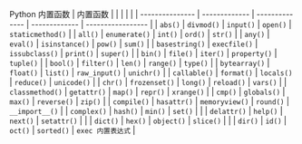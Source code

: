 
Python 内置函数
| 内置函数        |               |                |               |                   |
| --------------- | ------------- | -------------- | ------------- | ----------------- |
| `abs()`         | `divmod()`    | `input()`      | `open()`      | `staticmethod()`  |
| `all()`         | `enumerate()` | `int()`        | `ord()`       | `str()`           |
| `any()`         | `eval()`      | `isinstance()` | `pow()`       | `sum()`           |
| `basestring()`  | `execfile()`  | `issubclass()` | `print()`     | `super()`         |
| `bin()`         | `file()`      | `iter()`       | `property()`  | `tuple()`         |
| `bool()`        | `filter()`    | `len()`        | `range()`     | `type()`          |
| `bytearray()`   | `float()`     | `list()`       | `raw_input()` | `unichr()`        |
| `callable()`    | `format()`    | `locals()`     | `reduce()`    | `unicode()`       |
| `chr()`         | `frozenset()` | `long()`       | `reload()`    | `vars()`          |
| `classmethod()` | `getattr()`   | `map()`        | `repr()`      | `xrange()`        |
| `cmp()`         | `globals()`   | `max()`        | `reverse()`   | `zip()`           |
| `compile()`     | `hasattr()`   | `memoryview()` | `round()`     | `__import__()`    |
| `complex()`     | `hash()`      | `min()`        | `set()`       |                   |
| `delattr()`     | `help()`      | `next()`       | `setattr()`   |                   |
| `dict()`        | `hex()`       | `object()`     | `slice()`     |                   |
| `dir()`         | `id()`        | `oct()`        | `sorted()`    | `exec 内置表达式` |

